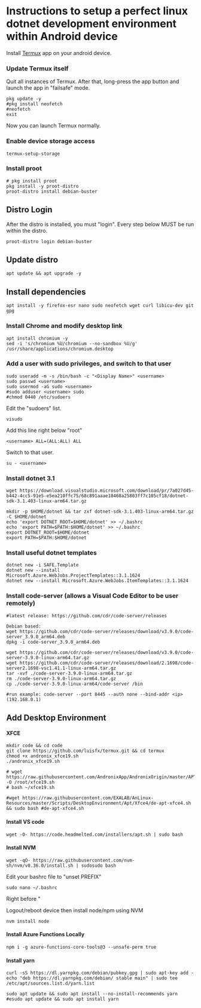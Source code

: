 # Instructions to setup a perfect linux dotnet development environment within Android device

Install [Termux](https://play.google.com/store/apps/details?id=com.termux&hl=en&gl=US) app on your android device.

### Update Termux itself

Quit all instances of Termux. After that, long-press the app button and launch the app in "failsafe" mode.

```shell
pkg update -y
#pkg install neofetch
#neofetch
exit
```

Now you can launch Termux normally.

### Enable device storage access
```shell
termux-setup-storage
```

### Install proot

```shell
# pkg install proot
pkg install -y proot-distro
proot-distro install debian-buster
```


## Distro Login
After the distro is installed, you must "login". Every step below MUST be run within the distro.

```shell
proot-distro login debian-buster
```

## Update distro

```shell
apt update && apt upgrade -y
```

## Install dependencies

```shell
apt install -y firefox-esr nano sudo neofetch wget curl libicu-dev git gpg
```

### Install Chrome and modify desktop link
```
apt install chromium -y
sed -i 's/chromium %U/chromium --no-sandbox %U/g' /usr/share/applications/chromium.desktop
```

### Add a user with sudo privileges, and switch to that user

```shell
sudo useradd -m -s /bin/bash -c "<Display Name>" <username>
sudo passwd <username>
sudo usermod -aG sudo <username>
#sudo adduser <username> sudo
#chmod 0440 /etc/sudoers
```

Edit the "sudoers" list.

```shell
visudo
```

Add this line right below "root"

```shell
<username> ALL=(ALL:ALL) ALL
```

Switch to that user.

```shell
su - <username>
```

### Install dotnet 3.1

```shell
wget https://download.visualstudio.microsoft.com/download/pr/7a027d45-b442-4cc5-91e5-e5ea210ffc75/68c891aaae18468a25803ff7c105cf18/dotnet-sdk-3.1.403-linux-arm64.tar.gz

mkdir -p $HOME/dotnet && tar zxf dotnet-sdk-3.1.403-linux-arm64.tar.gz -C $HOME/dotnet
echo 'export DOTNET_ROOT=$HOME/dotnet' >> ~/.bashrc
echo 'export PATH=$PATH:$HOME/dotnet' >> ~/.bashrc
export DOTNET_ROOT=$HOME/dotnet
export PATH=$PATH:$HOME/dotnet
```

### Install useful dotnet templates

```shell
dotnet new -i SAFE.Template
dotnet new --install Microsoft.Azure.WebJobs.ProjectTemplates::3.1.1624
dotnet new --install Microsoft.Azure.WebJobs.ItemTemplates::3.1.1624
```

<!-- ### Edit .bashrc

```shell
sudo nano ~/.bashrc
```

Add the following entries to the bottom of the file.

```shell
export DOTNET_ROOT=$HOME/dotnet
export PATH=$PATH:$HOME/dotnet
``` -->

### Install code-server (allows a Visual Code Editor to be user remotely)

```shell
#latest release: https://github.com/cdr/code-server/releases

Debian based:
wget https://github.com/cdr/code-server/releases/download/v3.9.0/code-server_3.9.0_arm64.deb
dpkg -i code-server_3.9.0_arm64.deb

wget https://github.com/cdr/code-server/releases/download/v3.9.0/code-server-3.9.0-linux-arm64.tar.gz
wget https://github.com/cdr/code-server/releases/download/2.1698/code-server2.1698-vsc1.41.1-linux-arm64.tar.gz
tar -xvf ./code-server-3.9.0-linux-arm64.tar.gz
rm ./code-server-3.9.0-linux-arm64.tar.gz
cp ./code-server-3.9.0-linux-arm64/code-server /bin

#run example: code-server --port 8445 --auth none --bind-addr <ip> (192.168.0.1)
```

## Add Desktop Environment

#### XFCE

```shell
mkdir code && cd code
git clone https://github.com/luisfx/termux.git && cd termux
chmod +x andronix_xfce19.sh
./andronix_xfce19.sh

# wget https://raw.githubusercontent.com/AndronixApp/AndronixOrigin/master/APT/XFCE4/xfce19.sh -O /root/xfce19.sh
# bash ~/xfce19.sh

#wget https://raw.githubusercontent.com/EXALAB/AnLinux-Resources/master/Scripts/DesktopEnvironment/Apt/Xfce4/de-apt-xfce4.sh && sudo bash #de-apt-xfce4.sh
```

#### Install VS code
```shell
wget -O- https://code.headmelted.com/installers/apt.sh | sudo bash
```


#### Install NVM
```shell
wget -qO- https://raw.githubusercontent.com/nvm-sh/nvm/v0.36.0/install.sh | sudosudo bash
```

Edit your bashrc file to "unset PREFIX"
```shell
sudo nano ~/.bashrc
```
Right before "

Logout/reboot device then install node/npm using NVM


```shell
nvm install node
```

#### Install Azure Functions Locally
```shell
npm i -g azure-functions-core-tools@3 --unsafe-perm true
```

#### Install yarn

```shell
curl -sS https://dl.yarnpkg.com/debian/pubkey.gpg | sudo apt-key add -
echo "deb https://dl.yarnpkg.com/debian/ stable main" | sudo tee /etc/apt/sources.list.d/yarn.list

sudo apt update && sudo apt install --no-install-recommends yarn
#esudo apt update && sudo apt install yarn
```
